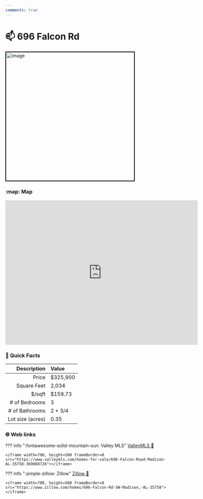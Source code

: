 ```yaml
---
comments: true
---
```


# 📫 696 Falcon Rd

<img
    src="https://photos.zillowstatic.com/fp/4d113607b31755fc02472f5c444e4a02-uncropped_scaled_within_1536_1152.webp" 
    alt="image" 
    width="400" 
    style="border:2px solid black">

### :map: Map

<iframe src="https://www.google.com/maps/embed?pb=!1m18!1m12!1m3!1d3279.608512658006!2d-86.70801752293491!3d34.71505298244047!2m3!1f0!2f0!3f0!3m2!1i1024!2i768!4f13.1!3m3!1m2!1s0x88626f2693cc64bf%3A0xffd62f967e0ce8bf!2s696%20Falcon%20Rd%2C%20Madison%2C%20AL%2035758!5e0!3m2!1sen!2sus!4v1717103450571!5m2!1sen!2sus" width="600" height="450" style="border:0;" allowfullscreen="" loading="lazy" referrerpolicy="no-referrer-when-downgrade"></iframe>

### :open_file_folder: Quick Facts

| Description       | Value |
| ----------------: | :---- |
| Price             | $325,900 |
| Square Feet       | 2,034 |
| $/sqft            | $159.73 |
| # of Bedrooms     | 3 |
| # of Bathrooms    | 2 + 3/4 |
| Lot size (acres)  | 0.35 |

### :globe_with_meridians: Web links

??? info ":fontawesome-solid-mountain-sun:  Valley MLS"
    [ValleyMLS 	:link:](https://www.valleymls.com/homes-for-sale/696-Falcon-Road-Madison-AL-35758-369088726)

    <iframe width=700, height=500 frameBorder=0 src="https://www.valleymls.com/homes-for-sale/696-Falcon-Road-Madison-AL-35758-369088726"></iframe>

??? info ":simple-zillow:  Zillow"
    [Zillow :link:](https://www.zillow.com/homes/696-Falcon-Rd-SW-Madison,-AL-35758)

    <iframe width=700, height=500 frameBorder=0 src="https://www.zillow.com/homes/696-Falcon-Rd-SW-Madison,-AL-35758"></iframe>